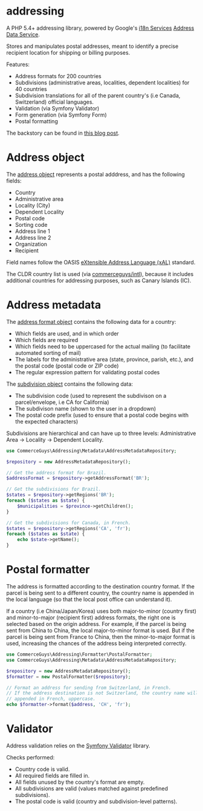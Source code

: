 addressing
==========

A PHP 5.4+ addressing library, powered by Google's [i18n Services](https://i18napis.appspot.com) [Address Data Service](https://i18napis.appspot.com/address).

Stores and manipulates postal addresses, meant to identify a precise recipient location for shipping or billing purposes.

Features:
- Address formats for 200 countries
- Subdivisions (administrative areas, localities, dependent localities) for 40 countries
- Subdivision translations for all of the parent country's (i.e Canada, Switzerland) official languages.
- Validation (via Symfony Validator)
- Form generation (via Symfony Form)
- Postal formatting

The backstory can be found in [this blog post](https://drupalcommerce.org/blog/16864/commerce-2x-stories-addressing).

# Address object

The [address object](https://github.com/commerceguys/addressing/blob/master/src/AddressInterface.php) represents a postal adddress, and has the following fields:

- Country
- Administrative area
- Locality (City)
- Dependent Locality
- Postal code
- Sorting code
- Address line 1
- Address line 2
- Organization
- Recipient

Field names follow the OASIS [eXtensible Address Language (xAL)](http://www.oasis-open.org/committees/ciq/download.shtml) standard.

The CLDR country list is used (via [commerceguys/intl](https://github.com/commerceguys/intl)), because it includes additional countries for addressing purposes, such as Canary Islands (IC).

# Address metadata

The [address format object](https://github.com/commerceguys/addressing/blob/master/src/Metadata/AddressFormatInterface.php) contains the following data for a country:

- Which fields are used, and in which order
- Which fields are required
- Which fields need to be uppercased for the actual mailing (to facilitate automated sorting of mail)
- The labels for the administrative area (state, province, parish, etc.), and the postal code (postal code or ZIP code)
- The regular expression pattern for validating postal codes

The [subdivision object](https://github.com/commerceguys/addressing/blob/master/src/Metadata/SubdivisionInterface.php) contains the following data:

- The subdivision code (used to represent the subdivison on a parcel/envelope, i.e CA for California)
- The subdivison name (shown to the user in a dropdown)
- The postal code prefix (used to ensure that a postal code begins with the expected characters)

Subdivisions are hierarchical and can have up to three levels:
Administrative Area -> Locality -> Dependent Locality.

```php
use CommerceGuys\Addressing\Metadata\AddressMetadataRepository;

$repository = new AddressMetadataRepository();

// Get the address format for Brazil.
$addressFormat = $repository->getAddressFormat('BR');

// Get the subdivisions for Brazil.
$states = $repository->getRegions('BR');
foreach ($states as $state) {
    $municipalities = $province->getChildren();
}

// Get the subdivisions for Canada, in French.
$states = $repository->getRegions('CA', 'fr');
foreach ($states as $state) {
    echo $state->getName();
}
```

# Postal formatter

The address is formatted according to the destination country format.
If the parcel is being sent to a different country, the country name is appended
in the local language (so that the local post office can understand it).

If a country (i.e China/Japan/Korea) uses both major-to-minor (country first) and
minor-to-major (recipient first) address formats, the right one is selected based on the origin address.
For example, if the parcel is being sent from China to China, the local major-to-minor format is used.
But if the parcel is being sent from France to China, then the minor-to-major format is used,
increasing the chances of the address being interpreted correctly.

```php
use CommerceGuys\Addressing\Formatter\PostalFormatter;
use CommerceGuys\Addressing\Metadata\AddressMetadataRepository;

$repository = new AddressMetadataRepository();
$formatter = new PostalFormatter($repository);

// Format an address for sending from Switzerland, in French.
// If the address destination is not Switzerland, the country name will be
// appended in French, uppercase.
echo $formatter->format($address, 'CH', 'fr');
```

# Validator

Address validation relies on the [Symfony Validator](https://github.com/symfony/validator) library.

Checks performed:
- Country code is valid.
- All required fields are filled in.
- All fields unused by the country's format are empty.
- All subdivisions are valid (values matched against predefined subdivisions).
- The postal code is valid (country and subdivision-level patterns).
